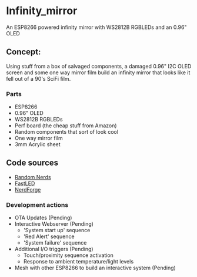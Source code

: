 # Infinity_mirror
An ESP8266 powered infinity mirror with WS2812B RGBLEDs and an 0.96" OLED

## Concept:
Using stuff from a box of salvaged components, a damaged 0.96" I2C OLED screen and some one way mirror film build an infinity mirror that looks like it fell out of a 90's SciFi film.

### Parts
- ESP8266
- 0.96" OLED
- WS2812B RGBLEDs
- Perf board (the cheap stuff from Amazon)
- Random components that sort of look cool
- One way mirror film
- 3mm Acrylic sheet

## Code sources
- [Random Nerds](https://randomnerdtutorials.com/esp8266-0-96-inch-oled-display-with-arduino-ide/)
- [FastLED](https://fastled.io/)
- [NerdForge](https://youtu.be/oR80TuOCoic?si=QbNQUZnfUyZrZtNT)

### Development actions
- OTA Updates (Pending)
- Interactive Webserver (Pending)
  - 'System start up' sequence
  - 'Red Alert' sequence
  - 'System failure' sequence
- Additional I/O triggers (Pending)
  - Touch/proximity sequence activation
  - Response to ambient temperature/light levels
- Mesh with other ESP8266 to build an interactive system  (Pending)

